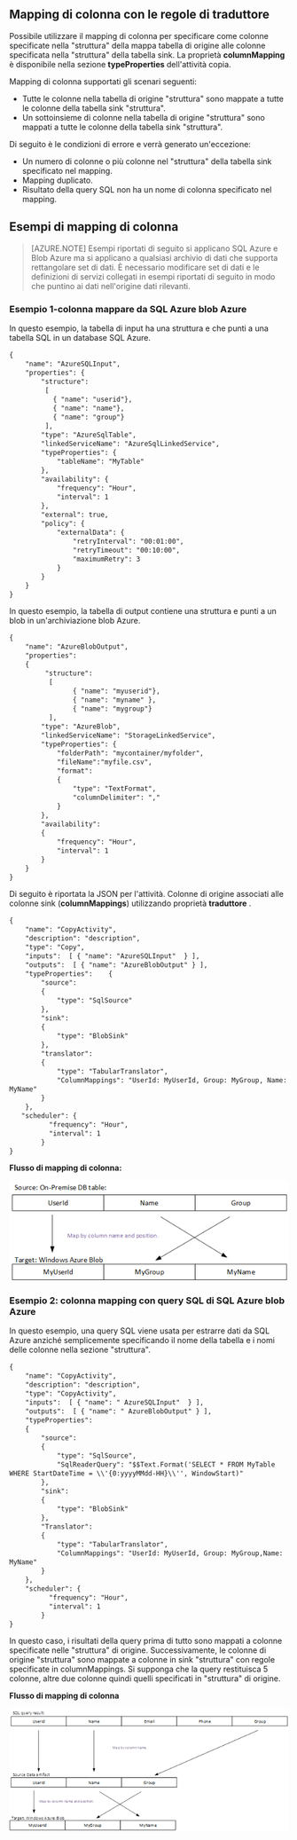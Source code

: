 ## <a name="column-mapping-with-translator-rules"></a>Mapping di colonna con le regole di traduttore
Possibile utilizzare il mapping di colonna per specificare come colonne specificate nella "struttura" della mappa tabella di origine alle colonne specificata nella "struttura" della tabella sink. La proprietà **columnMapping** è disponibile nella sezione **typeProperties** dell'attività copia.

Mapping di colonna supportati gli scenari seguenti:

- Tutte le colonne nella tabella di origine "struttura" sono mappate a tutte le colonne della tabella sink "struttura".
- Un sottoinsieme di colonne nella tabella di origine "struttura" sono mappati a tutte le colonne della tabella sink "struttura".

Di seguito è le condizioni di errore e verrà generato un'eccezione:

- Un numero di colonne o più colonne nel "struttura" della tabella sink specificato nel mapping.
- Mapping duplicato.
- Risultato della query SQL non ha un nome di colonna specificato nel mapping.

## <a name="column-mapping-samples"></a>Esempi di mapping di colonna
> [AZURE.NOTE] Esempi riportati di seguito si applicano SQL Azure e Blob Azure ma si applicano a qualsiasi archivio di dati che supporta rettangolare set di dati. È necessario modificare set di dati e le definizioni di servizi collegati in esempi riportati di seguito in modo che puntino ai dati nell'origine dati rilevanti. 

### <a name="sample-1--column-mapping-from-azure-sql-to-azure-blob"></a>Esempio 1-colonna mappare da SQL Azure blob Azure
In questo esempio, la tabella di input ha una struttura e che punti a una tabella SQL in un database SQL Azure.

    {
        "name": "AzureSQLInput",
        "properties": {
            "structure": 
             [
               { "name": "userid"},
               { "name": "name"},
               { "name": "group"}
             ],
            "type": "AzureSqlTable",
            "linkedServiceName": "AzureSqlLinkedService",
            "typeProperties": {
                "tableName": "MyTable"
            },
            "availability": {
                "frequency": "Hour",
                "interval": 1
            },
            "external": true,
            "policy": {
                "externalData": {
                    "retryInterval": "00:01:00",
                    "retryTimeout": "00:10:00",
                    "maximumRetry": 3
                }
            }
        }
    }

In questo esempio, la tabella di output contiene una struttura e punti a un blob in un'archiviazione blob Azure.

    {
        "name": "AzureBlobOutput",
        "properties":
        {
             "structure": 
              [
                    { "name": "myuserid"},
                    { "name": "myname" },
                    { "name": "mygroup"}
              ],
            "type": "AzureBlob",
            "linkedServiceName": "StorageLinkedService",
            "typeProperties": {
                "folderPath": "mycontainer/myfolder",
                "fileName":"myfile.csv",
                "format":
                {
                    "type": "TextFormat",
                    "columnDelimiter": ","
                }
            },
            "availability":
            {
                "frequency": "Hour",
                "interval": 1
            }
        }
    }

Di seguito è riportata la JSON per l'attività. Colonne di origine associati alle colonne sink (**columnMappings**) utilizzando proprietà **traduttore** .

    {
        "name": "CopyActivity",
        "description": "description", 
        "type": "Copy",
        "inputs":  [ { "name": "AzureSQLInput"  } ],
        "outputs":  [ { "name": "AzureBlobOutput" } ],
        "typeProperties":    {
            "source":
            {
                "type": "SqlSource"
            },
            "sink":
            {
                "type": "BlobSink"
            },
            "translator": 
            {
                "type": "TabularTranslator",
                "ColumnMappings": "UserId: MyUserId, Group: MyGroup, Name: MyName"
            }
        },
       "scheduler": {
              "frequency": "Hour",
              "interval": 1
            }
    }

**Flusso di mapping di colonna:**

![Flusso di mapping di colonna](./media/data-factory-data-stores-with-rectangular-tables/column-mapping-flow.png)

### <a name="sample-2--column-mapping-with-sql-query-from-azure-sql-to-azure-blob"></a>Esempio 2: colonna mapping con query SQL di SQL Azure blob Azure
In questo esempio, una query SQL viene usata per estrarre dati da SQL Azure anziché semplicemente specificando il nome della tabella e i nomi delle colonne nella sezione "struttura". 

    {
        "name": "CopyActivity",
        "description": "description", 
        "type": "CopyActivity",
        "inputs":  [ { "name": " AzureSQLInput"  } ],
        "outputs":  [ { "name": " AzureBlobOutput" } ],
        "typeProperties":
        {
            "source":
            {
                "type": "SqlSource",
                "SqlReaderQuery": "$$Text.Format('SELECT * FROM MyTable WHERE StartDateTime = \\'{0:yyyyMMdd-HH}\\'', WindowStart)"
            },
            "sink":
            {
                "type": "BlobSink"
            },
            "Translator": 
            {
                "type": "TabularTranslator",
                "ColumnMappings": "UserId: MyUserId, Group: MyGroup,Name: MyName"
            }
        },
        "scheduler": {
              "frequency": "Hour",
              "interval": 1
            }
    }

In questo caso, i risultati della query prima di tutto sono mappati a colonne specificate nelle "struttura" di origine. Successivamente, le colonne di origine "struttura" sono mappate a colonne in sink "struttura" con regole specificate in columnMappings.  Si supponga che la query restituisca 5 colonne, altre due colonne quindi quelli specificati in "struttura" di origine.

**Flusso di mapping di colonna**

![Colonna mapping del flusso di-2](./media/data-factory-data-stores-with-rectangular-tables/column-mapping-flow-2.png)







